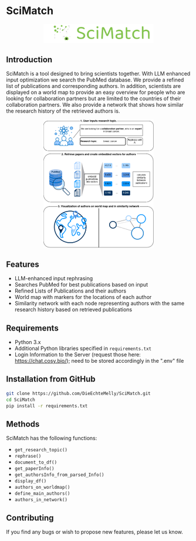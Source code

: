 # SciMatch
<p align="center">
  <img src="https://github.com/DieEchteMelly/SciMatch/blob/main/scimatch_logo.png" width="300"/>
</p>

## Introduction
SciMatch is a tool designed to bring scientists together. With LLM enhanced input optimization we search the PubMed database. We provide a refined list of publications and corresponding authors. In addition, scientists are displayed on a world map to provide an easy overview for people who are looking for collaboration partners but are limited to the countries of their collaboration partners. We also provide a network that shows how similar the research history of the retrieved authors is.

<p align="center">
  <img src="https://github.com/DieEchteMelly/SciMatch/blob/main/graphical_abstract.png" width="300"/>
</p>

## Features

- LLM-enhanced input rephrasing
- Searches PubMed for best publications based on input
- Refined Lists of Publications and their authors
- World map with markers for the locations of each author
- Similarity network with each node representing authors with the same research history based on retrieved publications

## Requirements

- Python 3.x
- Additional Python libraries specified in `requirements.txt`
- Login Information to the Server (request those here: https://chat.cosy.bio/); need to be stored accordingly in the ".env" file

## Installation from GitHub

```bash
git clone https://github.com/DieEchteMelly/SciMatch.git
cd SciMatch
pip install -r requirements.txt
```

## Methods

SciMatch has the following functions:

- `get_research_topic()`
- `rephrase()`
- `document_to_df()`
- `get_paperInfo()`
- `get_authorsInfo_from_parsed_Info()`
- `display_df()`
- `authors_on_worldmap()`
- `define_main_authors()`
- `authors_in_network()`

## Contributing

If you find any bugs or wish to propose new features, please let us know.